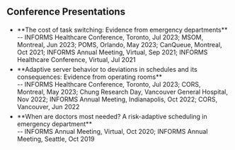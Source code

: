 <h2 id="talks" style="margin: 20px 0px 20px;">Conference Presentations</h2>

<ul style="margin:0 0 5px;">
  <li><autocolor>**The cost of task switching: Evidence from emergency departments**</autocolor></li>
      -- INFORMS Healthcare Conference, Toronto, Jul 2023; MSOM, Montreal, Jun 2023; POMS, Orlando, May 2023; CanQueue, Montreal, Oct 2021; INFORMS Annual Meeting, Virtual, Sep 2021; INFORMS Healthcare Conference, Virtual, Jul 2021<br>
</ul>

<ul style="margin:0 0 5px;">
  <li><autocolor>**Adaptive server behavior to deviations in schedules and its consequences: Evidence from operating rooms**</autocolor></li>
      -- INFORMS Healthcare Conference, Toronto, Jul 2023; CORS, Montreal, May 2023; Chung Research Day, Vancouver General Hospital, Nov 2022; INFORMS Annual Meeting, Indianapolis, Oct 2022; CORS, Vancouver, Jun 2022<br>
</ul>

<ul style="margin:0 0 5px;">
  <li><autocolor>**When are doctors most needed? A risk-adaptive scheduling in emergency department**</autocolor></li>
      -- INFORMS Annual Meeting, Virtual, Oct 2020; INFORMS Annual Meeting, Seattle, Oct 2019<br>
</ul>

